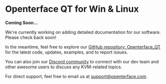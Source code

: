 # Openterface QT for Win & Linux

**Coming Soon...**

We're currently working on adding detailed documentation for our software. Please check back soon!

In the meantime, feel free to explore our [GitHub repository: Openterface_QT](https://github.com/TechxArtisanStudio/Openterface_QT) for the latest code, updates, examples, and to report issues.

You can also join our [Discord community](/discord) to connect with our dev team and other awesome users to discuss any KVM-related topics.

For direct support, feel free to email us at [support@openterface.com](mailto:support@openterface.com).
